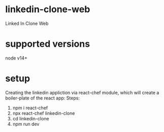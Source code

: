 # linkedin-clone-web
Linked In Clone Web

# supported versions
node v14+

# setup
Creating the linkedin appliction via react-chef module, which will create a boiler-plate of the react app:
Steps:
1. npm i react-chef 
2. npx react-chef linkedin-clone
3. cd linkedin-clone
4. npm run dev
